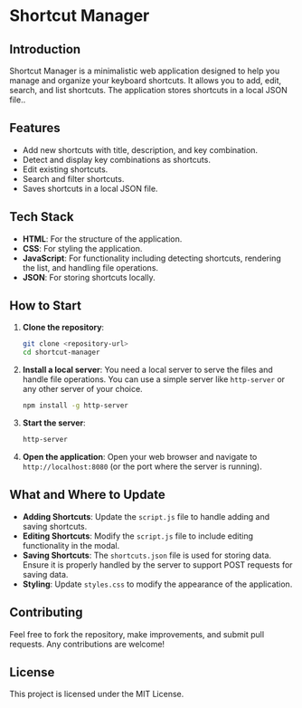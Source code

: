# Shortcut Manager

## Introduction

Shortcut Manager is a minimalistic web application designed to help you manage and organize your keyboard shortcuts. It allows you to add, edit, search, and list shortcuts. The application stores shortcuts in a local JSON file..

## Features

- Add new shortcuts with title, description, and key combination.
- Detect and display key combinations as shortcuts.
- Edit existing shortcuts.
- Search and filter shortcuts.
- Saves shortcuts in a local JSON file.

## Tech Stack

- **HTML**: For the structure of the application.
- **CSS**: For styling the application.
- **JavaScript**: For functionality including detecting shortcuts, rendering the list, and handling file operations.
- **JSON**: For storing shortcuts locally.

## How to Start

1. **Clone the repository**:

    ```sh
    git clone <repository-url>
    cd shortcut-manager
    ```

2. **Install a local server**: 
   You need a local server to serve the files and handle file operations. You can use a simple server like `http-server` or any other server of your choice.

    ```sh
    npm install -g http-server
    ```

3. **Start the server**:

    ```sh
    http-server
    ```

4. **Open the application**: Open your web browser and navigate to `http://localhost:8080` (or the port where the server is running).

## What and Where to Update

- **Adding Shortcuts**: Update the `script.js` file to handle adding and saving shortcuts.
- **Editing Shortcuts**: Modify the `script.js` file to include editing functionality in the modal.
- **Saving Shortcuts**: The `shortcuts.json` file is used for storing data. Ensure it is properly handled by the server to support POST requests for saving data.
- **Styling**: Update `styles.css` to modify the appearance of the application.

## Contributing

Feel free to fork the repository, make improvements, and submit pull requests. Any contributions are welcome!

## License

This project is licensed under the MIT License.

